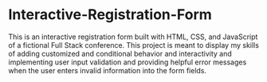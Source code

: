 # Interactive-Registration-Form
This is an interactive registration form built with HTML, CSS, and JavaScript of a fictional Full Stack conference. This project is meant to display my skills of adding customized and conditional behavior and interactivity and implementing user input validation and providing helpful error messages when the user enters invalid information into the form fields.
